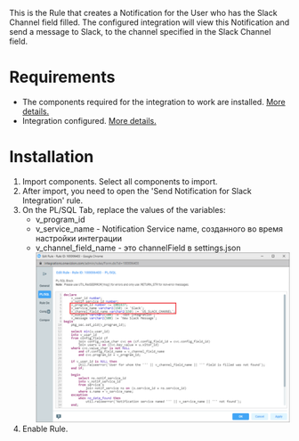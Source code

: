 This is the Rule that creates a Notification for the User who has the Slack Channel field filled.
The configured integration will view this Notification and send a message to Slack, to the channel specified in the Slack Channel field.


# Requirements
* The components required for the integration to work are installed. [More details.](https://github.com/ov-integrations/slack-notification/tree/IHub-171030/setup#installation)
* Integration configured. [More details.](https://github.com/ov-integrations/slack-notification#slack-notification)

# Installation 

1. Import components. Select all components to import.
2. After import, you need to open the 'Send Notification for Slack Integration' rule.
3. On the PL/SQL Tab, replace the values ​​of the variables:
	* v_program_id
	* v_service_name - Notification Service name, созданного во время настройки интеграции
	* v_channel_field_name - это channelField в settings.json
	![picture](img/plsqlTab.png)
4. Enable Rule.

